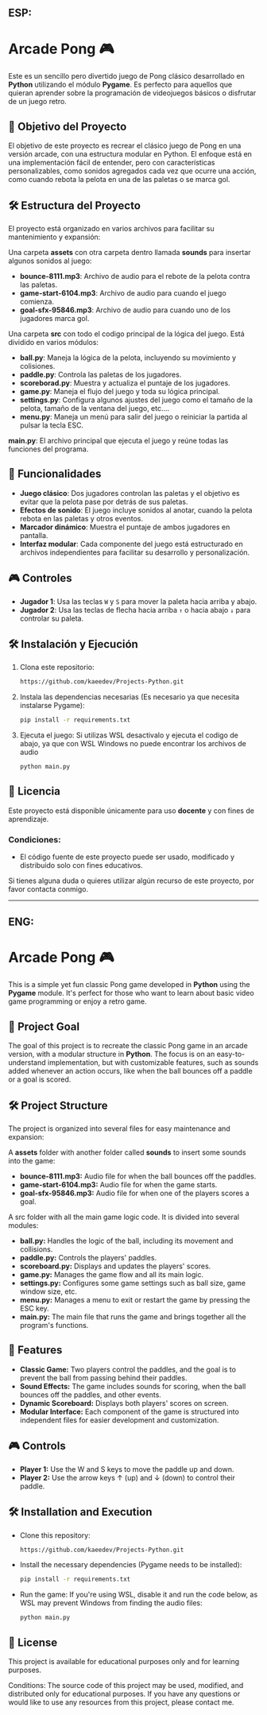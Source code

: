## ESP:

# Arcade Pong 🎮

Este es un sencillo pero divertido juego de Pong clásico desarrollado en **Python** utilizando el módulo **Pygame**. Es perfecto para aquellos que quieran aprender sobre la programación de videojuegos básicos o disfrutar de un juego retro.

## 🎯 Objetivo del Proyecto

El objetivo de este proyecto es recrear el clásico juego de Pong en una versión arcade, con una estructura modular en Python. El enfoque está en una implementación fácil de entender, pero con características personalizables, como sonidos agregados cada vez que ocurre una acción, como cuando rebota la pelota en una de las paletas o se marca gol.

## 🛠️ Estructura del Proyecto

El proyecto está organizado en varios archivos para facilitar su mantenimiento y expansión:

Una carpeta **assets** con otra carpeta dentro llamada **sounds** para insertar algunos sonidos al juego:
- **bounce-8111.mp3**: Archivo de audio para el rebote de la pelota contra las paletas.
- **game-start-6104.mp3**: Archivo de audio para cuando el juego comienza.
- **goal-sfx-95846.mp3**: Archivo de audio para cuando uno de los jugadores marca gol.

Una carpeta **src** con todo el codigo principal de la lógica del juego. Está dividido en varios módulos:
- **ball.py**: Maneja la lógica de la pelota, incluyendo su movimiento y colisiones.
- **paddle.py**: Controla las paletas de los jugadores.
- **scoreborad.py**: Muestra y actualiza el puntaje de los jugadores.
- **game.py**: Maneja el flujo del juego y toda su lógica principal.
- **settings.py**: Configura algunos ajustes del juego como el tamaño de la pelota, tamaño de la ventana del juego, etc....
- **menu.py**: Maneja un menú para salir del juego o reiniciar la partida al pulsar la tecla ESC.

**main.py**: El archivo principal que ejecuta el juego y reúne todas las funciones del programa.

## 🚀 Funcionalidades

- **Juego clásico**: Dos jugadores controlan las paletas y el objetivo es evitar que la pelota pase por detrás de sus paletas.
- **Efectos de sonido**: El juego incluye sonidos al anotar, cuando la pelota rebota en las paletas y otros eventos.
- **Marcador dinámico**: Muestra el puntaje de ambos jugadores en pantalla.
- **Interfaz modular**: Cada componente del juego está estructurado en archivos independientes para facilitar su desarrollo y personalización.

## 🎮 Controles

- **Jugador 1**: Usa las teclas `W` y `S` para mover la paleta hacia arriba y abajo.
- **Jugador 2**: Usa las teclas de flecha hacia arriba `↑` o hacia abajo `↓` para controlar su paleta.

## 🛠️ Instalación y Ejecución

1. Clona este repositorio:
   ```bash
   https://github.com/kaeedev/Projects-Python.git
   
2. Instala las dependencias necesarias (Es necesario ya que necesita instalarse Pygame):
   ```bash
   pip install -r requirements.txt

3. Ejecuta el juego:
   Si utilizas WSL desactivalo y ejecuta el codigo de abajo, ya que con WSL Windows no puede encontrar los archivos de audio
   ```bash
   python main.py

## 📝 Licencia

Este proyecto está disponible únicamente para uso **docente** y con fines de aprendizaje.

### Condiciones:
- El código fuente de este proyecto puede ser usado, modificado y distribuido solo con fines educativos.

Si tienes alguna duda o quieres utilizar algún recurso de este proyecto, por favor contacta conmigo.

---
## ENG:

# Arcade Pong 🎮

This is a simple yet fun classic Pong game developed in **Python** using the **Pygame** module. It's perfect for those who want to learn about basic video game programming or enjoy a retro game.

## 🎯 Project Goal

The goal of this project is to recreate the classic Pong game in an arcade version, with a modular structure in **Python**. The focus is on an easy-to-understand implementation, but with customizable features, such as sounds added whenever an action occurs, like when the ball bounces off a paddle or a goal is scored.

## 🛠️ Project Structure

The project is organized into several files for easy maintenance and expansion:

A **assets** folder with another folder called **sounds** to insert some sounds into the game:
- **bounce-8111.mp3:** Audio file for when the ball bounces off the paddles.
- **game-start-6104.mp3:** Audio file for when the game starts.
- **goal-sfx-95846.mp3:** Audio file for when one of the players scores a goal.

A src folder with all the main game logic code. It is divided into several modules:
- **ball.py:** Handles the logic of the ball, including its movement and collisions.
- **paddle.py:** Controls the players' paddles.
- **scoreboard.py:** Displays and updates the players' scores.
- **game.py:** Manages the game flow and all its main logic.
- **settings.py:** Configures some game settings such as ball size, game window size, etc.
- **menu.py:** Manages a menu to exit or restart the game by pressing the ESC key.
- **main.py:** The main file that runs the game and brings together all the program's functions.

## 🚀 Features

- **Classic Game:** Two players control the paddles, and the goal is to prevent the ball from passing behind their paddles.
- **Sound Effects:** The game includes sounds for scoring, when the ball bounces off the paddles, and other events.
- **Dynamic Scoreboard:** Displays both players' scores on screen.
- **Modular Interface:** Each component of the game is structured into independent files for easier development and customization.

  
## 🎮 Controls

- **Player 1:** Use the W and S keys to move the paddle up and down.
- **Player 2:** Use the arrow keys ↑ (up) and ↓ (down) to control their paddle.
  
## 🛠️ Installation and Execution

- Clone this repository:
    ```bash
    https://github.com/kaeedev/Projects-Python.git


- Install the necessary dependencies (Pygame needs to be installed):
   ```bash
   pip install -r requirements.txt
   
- Run the game: If you're using WSL, disable it and run the code below, as WSL may prevent Windows from finding the audio files:
   ```bash
   python main.py
   
## 📝 License

This project is available for educational purposes only and for learning purposes.

Conditions:
The source code of this project may be used, modified, and distributed only for educational purposes.
If you have any questions or would like to use any resources from this project, please contact me.

